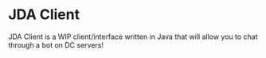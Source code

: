 # JDA Client
 
JDA Client is a WIP client/interface written in Java that will allow you to chat through a bot on DC servers!

